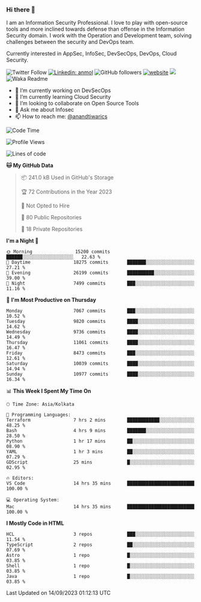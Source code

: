 ### Hi there 👋

I am an Information Security Professional. I love to play with open-source tools and more inclined towards defense than offense in the Information Security domain. I work with the Operation and Development team, solving challenges between the security and DevOps team.

Currently interested in AppSec, InfoSec, DevSecOps, DevOps, Cloud Security.

![Twitter Follow](https://img.shields.io/twitter/follow/anandtiwarics?label=Follow)
[![Linkedin: anmol](https://img.shields.io/badge/-anand-blue?style=flat-square&logo=Linkedin&logoColor=white&link=https://www.linkedin.com/in/anandsundartiwari/)](https://www.linkedin.com/in/anandsundartiwari/)
![GitHub followers](https://img.shields.io/github/followers/anandtiwarics?label=Follow&style=social)
[![website](https://img.shields.io/badge/Website-46a2f1.svg?&style=flat-square&logo=Google-Chrome&logoColor=white&link=https://anandtiwari.info/)](https://anandtiwari.info/)
![](https://visitor-badge.glitch.me/badge?page_id=anandtiwiarcs.anandtiwarics)
![Waka Readme](https://github.com/anandtiwarics/anandtiwarics/workflows/Waka%20Readme/badge.svg)

- 🔭 I’m currently working on DevSecOps 
- 🌱 I’m currently learning Cloud Security
- 👯 I’m looking to collaborate on Open Source Tools
- 💬 Ask me about Infosec
- 📫 How to reach me: [@anandtiwarics](https://twitter.com/anandtiwarics)

<!--
**anandtiwarics/anandtiwarics** is a ✨ _special_ ✨ repository because its `README.md` (this file) appears on your GitHub profile.

Here are some ideas to get you started:

- 🔭 I’m currently working on ...
- 🌱 I’m currently learning ...
- 👯 I’m looking to collaborate on ...
- 🤔 I’m looking for help with ...
- 💬 Ask me about ...
- 📫 How to reach me: ...
- 😄 Pronouns: ...
- ⚡ Fun fact: ...
-->

<!--START_SECTION:waka-->
![Code Time](http://img.shields.io/badge/Code%20Time-638%20hrs%2037%20mins-blue)

![Profile Views](http://img.shields.io/badge/Profile%20Views-0-blue)

![Lines of code](https://img.shields.io/badge/From%20Hello%20World%20I%27ve%20Written-82.7%20million%20lines%20of%20code-blue)

**🐱 My GitHub Data** 

> 📦 241.0 kB Used in GitHub's Storage 
 > 
> 🏆 72 Contributions in the Year 2023
 > 
> 🚫 Not Opted to Hire
 > 
> 📜 80 Public Repositories 
 > 
> 🔑 18 Private Repositories 
 > 
**I'm a Night 🦉** 

```text
🌞 Morning                15200 commits       ██████░░░░░░░░░░░░░░░░░░░   22.63 % 
🌆 Daytime                18275 commits       ███████░░░░░░░░░░░░░░░░░░   27.21 % 
🌃 Evening                26199 commits       ██████████░░░░░░░░░░░░░░░   39.00 % 
🌙 Night                  7499 commits        ███░░░░░░░░░░░░░░░░░░░░░░   11.16 % 
```
📅 **I'm Most Productive on Thursday** 

```text
Monday                   7067 commits        ███░░░░░░░░░░░░░░░░░░░░░░   10.52 % 
Tuesday                  9820 commits        ████░░░░░░░░░░░░░░░░░░░░░   14.62 % 
Wednesday                9736 commits        ████░░░░░░░░░░░░░░░░░░░░░   14.49 % 
Thursday                 11061 commits       ████░░░░░░░░░░░░░░░░░░░░░   16.47 % 
Friday                   8473 commits        ███░░░░░░░░░░░░░░░░░░░░░░   12.61 % 
Saturday                 10039 commits       ████░░░░░░░░░░░░░░░░░░░░░   14.94 % 
Sunday                   10977 commits       ████░░░░░░░░░░░░░░░░░░░░░   16.34 % 
```


📊 **This Week I Spent My Time On** 

```text
🕑︎ Time Zone: Asia/Kolkata

💬 Programming Languages: 
Terraform                7 hrs 2 mins        ████████████░░░░░░░░░░░░░   48.25 % 
Bash                     4 hrs 9 mins        ███████░░░░░░░░░░░░░░░░░░   28.50 % 
Python                   1 hr 17 mins        ██░░░░░░░░░░░░░░░░░░░░░░░   08.90 % 
YAML                     1 hr 3 mins         ██░░░░░░░░░░░░░░░░░░░░░░░   07.29 % 
GDScript                 25 mins             █░░░░░░░░░░░░░░░░░░░░░░░░   02.95 % 

🔥 Editors: 
VS Code                  14 hrs 35 mins      █████████████████████████   100.00 % 

💻 Operating System: 
Mac                      14 hrs 35 mins      █████████████████████████   100.00 % 
```

**I Mostly Code in HTML** 

```text
HCL                      3 repos             ███░░░░░░░░░░░░░░░░░░░░░░   11.54 % 
TypeScript               2 repos             ██░░░░░░░░░░░░░░░░░░░░░░░   07.69 % 
Astro                    1 repo              █░░░░░░░░░░░░░░░░░░░░░░░░   03.85 % 
Shell                    1 repo              █░░░░░░░░░░░░░░░░░░░░░░░░   03.85 % 
Java                     1 repo              █░░░░░░░░░░░░░░░░░░░░░░░░   03.85 % 
```




 Last Updated on 14/09/2023 01:12:13 UTC
<!--END_SECTION:waka-->
